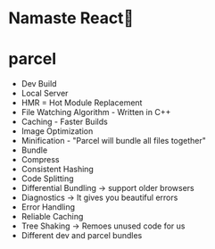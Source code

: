 # Namaste React🤞

# parcel
- Dev Build
- Local Server
- HMR = Hot Module Replacement
- File Watching Algorithm - Written in C++
- Caching - Faster Builds
- Image Optimization
- Minification - "Parcel will bundle all files together"
- Bundle
- Compress
- Consistent Hashing
- Code Splitting
- Differential Bundling -> support older browsers
- Diagnostics -> It gives you beautiful errors
- Error Handling
- Reliable Caching
- Tree Shaking -> Remoes unused code for us
- Different dev and parcel bundles
